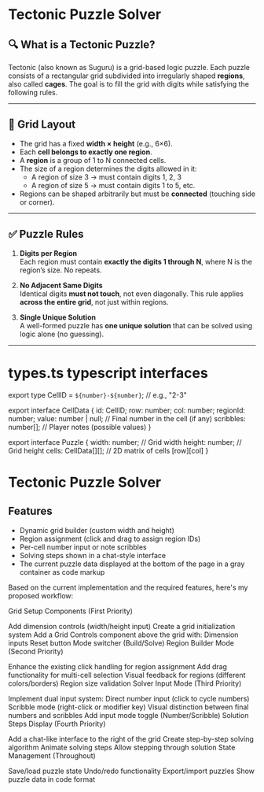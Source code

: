 # Tectonic Puzzle Solver

## 🔍 What is a Tectonic Puzzle?

Tectonic (also known as Suguru) is a grid-based logic puzzle. Each puzzle consists of a rectangular grid subdivided into irregularly shaped **regions**, also called **cages**. The goal is to fill the grid with digits while satisfying the following rules.

---

## 📏 Grid Layout

- The grid has a fixed **width × height** (e.g., 6×6).
- Each **cell belongs to exactly one region**.
- A **region** is a group of 1 to N connected cells.
- The size of a region determines the digits allowed in it:
  - A region of size 3 → must contain digits 1, 2, 3
  - A region of size 5 → must contain digits 1 to 5, etc.
- Regions can be shaped arbitrarily but must be **connected** (touching side or corner).

---

## ✅ Puzzle Rules

1. **Digits per Region**  
   Each region must contain **exactly the digits 1 through N**, where N is the region’s size. No repeats.

2. **No Adjacent Same Digits**  
   Identical digits **must not touch**, not even diagonally. This rule applies **across the entire grid**, not just within regions.

3. **Single Unique Solution**  
   A well-formed puzzle has **one unique solution** that can be solved using logic alone (no guessing).

---

# types.ts typescript interfaces

export type CellID = `${number}-${number}`; // e.g., "2-3"

export interface CellData {
  id: CellID;
  row: number;
  col: number;
  regionId: number;
  value: number | null;       // Final number in the cell (if any)
  scribbles: number[];        // Player notes (possible values)
}

export interface Puzzle {
  width: number;              // Grid width
  height: number;             // Grid height
  cells: CellData[][];        // 2D matrix of cells [row][col]
}



# Tectonic Puzzle Solver

## Features

- Dynamic grid builder (custom width and height)
- Region assignment (click and drag to assign region IDs)
- Per-cell number input or note scribbles
- Solving steps shown in a chat-style interface
- The current puzzle data displayed at the bottom of the page in a gray container as code markup






Based on the current implementation and the required features, here's my proposed workflow:

Grid Setup Components (First Priority)

Add dimension controls (width/height input)
Create a grid initialization system
Add a Grid Controls component above the grid with:
Dimension inputs
Reset button
Mode switcher (Build/Solve)
Region Builder Mode (Second Priority)

Enhance the existing click handling for region assignment
Add drag functionality for multi-cell selection
Visual feedback for regions (different colors/borders)
Region size validation
Solver Input Mode (Third Priority)

Implement dual input system:
Direct number input (click to cycle numbers)
Scribble mode (right-click or modifier key)
Visual distinction between final numbers and scribbles
Add input mode toggle (Number/Scribble)
Solution Steps Display (Fourth Priority)

Add a chat-like interface to the right of the grid
Create step-by-step solving algorithm
Animate solving steps
Allow stepping through solution
State Management (Throughout)

Save/load puzzle state
Undo/redo functionality
Export/import puzzles
Show puzzle data in code format